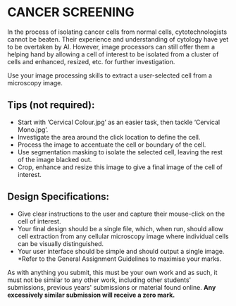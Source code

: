 # CANCER SCREENING
In the process of isolating cancer cells from normal cells, cytotechnologists cannot be beaten. Their experience and understanding of cytology have yet to be overtaken by AI. However, image processors can still offer them a helping hand by allowing a cell of interest to be isolated from a cluster of cells and enhanced, resized, etc. for further investigation.   

Use your image processing skills to extract a user-selected cell from a microscopy image.

## Tips (not required):

* Start with ‘Cervical Colour.jpg’ as an easier task, then tackle ‘Cervical Mono.jpg’.
* Investigate the area around the click location to define the cell.
* Process the image to accentuate the cell or boundary of the cell.
* Use segmentation masking to isolate the selected cell, leaving the rest of the image blacked out.
* Crop, enhance and resize this image to give a final image of the cell of interest.


## Design Specifications:

* Give clear instructions to the user and capture their mouse-click on the cell of interest.
* Your final design should be a single file, which, when run, should allow cell extraction from any cellular microscopy image where individual cells can be visually distinguished.
* Your user interface should be simple and should output a single image. 
*Refer to the General Assignment Guidelines to maximise your marks.

As with anything you submit, this must be your own work and as such, it must not be similar to any other work, including other students' submissions, previous years' submissions or material found online. **Any excessively similar submission will receive a zero mark.**